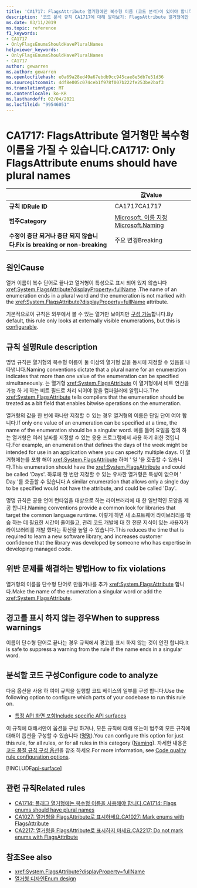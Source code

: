 ```yaml
---
title: 'CA1717: FlagsAttribute 열거형에만 복수형 이름 (코드 분석)이 있어야 합니다.'
description: '코드 분석 규칙 CA1717에 대해 알아보기: FlagsAttribute 열거형에만 복수형 이름을 사용할 수 있습니다.'
ms.date: 03/11/2019
ms.topic: reference
f1_keywords:
- CA1717
- OnlyFlagsEnumsShouldHavePluralNames
helpviewer_keywords:
- OnlyFlagsEnumsShouldHavePluralNames
- CA1717
author: gewarren
ms.author: gewarren
ms.openlocfilehash: e0a69a28ed49a67ebdb9cc945cae8e5db7e51d36
ms.sourcegitcommit: 4df8e005c074ceb1f978f007b222fe253be2baf3
ms.translationtype: MT
ms.contentlocale: ko-KR
ms.lasthandoff: 02/04/2021
ms.locfileid: "99546051"
---
```

# <a name="ca1717-only-flagsattribute-enums-should-have-plural-names"></a><span data-ttu-id="c1bd0-103">CA1717: FlagsAttribute 열거형만 복수형 이름을 가질 수 있습니다.</span><span class="sxs-lookup"><span data-stu-id="c1bd0-103">CA1717: Only FlagsAttribute enums should have plural names</span></span>

| | <span data-ttu-id="c1bd0-104">값</span><span class="sxs-lookup"><span data-stu-id="c1bd0-104">Value</span></span> |
|-|-|
| <span data-ttu-id="c1bd0-105">**규칙 ID**</span><span class="sxs-lookup"><span data-stu-id="c1bd0-105">**Rule ID**</span></span> |<span data-ttu-id="c1bd0-106">CA1717</span><span class="sxs-lookup"><span data-stu-id="c1bd0-106">CA1717</span></span>|
| <span data-ttu-id="c1bd0-107">**범주**</span><span class="sxs-lookup"><span data-stu-id="c1bd0-107">**Category**</span></span> |[<span data-ttu-id="c1bd0-108">Microsoft. 이름 지정</span><span class="sxs-lookup"><span data-stu-id="c1bd0-108">Microsoft.Naming</span></span>](naming-warnings.md)|
| <span data-ttu-id="c1bd0-109">**수정이 중단 되거나 중단 되지 않습니다.**</span><span class="sxs-lookup"><span data-stu-id="c1bd0-109">**Fix is breaking or non-breaking**</span></span> |<span data-ttu-id="c1bd0-110">주요 변경</span><span class="sxs-lookup"><span data-stu-id="c1bd0-110">Breaking</span></span>|

## <a name="cause"></a><span data-ttu-id="c1bd0-111">원인</span><span class="sxs-lookup"><span data-stu-id="c1bd0-111">Cause</span></span>

<span data-ttu-id="c1bd0-112">열거 이름이 복수 단어로 끝나고 열거형이 특성으로 표시 되어 있지 않습니다 <xref:System.FlagsAttribute?displayProperty=fullName> .</span><span class="sxs-lookup"><span data-stu-id="c1bd0-112">The name of an enumeration ends in a plural word and the enumeration is not marked with the <xref:System.FlagsAttribute?displayProperty=fullName> attribute.</span></span>

<span data-ttu-id="c1bd0-113">기본적으로이 규칙은 외부에서 볼 수 있는 열거만 보이지만 [구성 가능](#configure-code-to-analyze)합니다.</span><span class="sxs-lookup"><span data-stu-id="c1bd0-113">By default, this rule only looks at externally visible enumerations, but this is [configurable](#configure-code-to-analyze).</span></span>

## <a name="rule-description"></a><span data-ttu-id="c1bd0-114">규칙 설명</span><span class="sxs-lookup"><span data-stu-id="c1bd0-114">Rule description</span></span>

<span data-ttu-id="c1bd0-115">명명 규칙은 열거형의 복수형 이름이 둘 이상의 열거형 값을 동시에 지정할 수 있음을 나타냅니다.</span><span class="sxs-lookup"><span data-stu-id="c1bd0-115">Naming conventions dictate that a plural name for an enumeration indicates that more than one value of the enumeration can be specified simultaneously.</span></span> <span data-ttu-id="c1bd0-116">는 열거형 <xref:System.FlagsAttribute> 이 열거형에서 비트 연산을 가능 하 게 하는 비트 필드로 처리 되어야 함을 컴파일러에 알립니다.</span><span class="sxs-lookup"><span data-stu-id="c1bd0-116">The <xref:System.FlagsAttribute> tells compilers that the enumeration should be treated as a bit field that enables bitwise operations on the enumeration.</span></span>

<span data-ttu-id="c1bd0-117">열거형의 값을 한 번에 하나만 지정할 수 있는 경우 열거형의 이름은 단일 단어 여야 합니다.</span><span class="sxs-lookup"><span data-stu-id="c1bd0-117">If only one value of an enumeration can be specified at a time, the name of the enumeration should be a singular word.</span></span> <span data-ttu-id="c1bd0-118">예를 들어 요일을 정의 하는 열거형은 여러 날짜를 지정할 수 있는 응용 프로그램에서 사용 하기 위한 것입니다.</span><span class="sxs-lookup"><span data-stu-id="c1bd0-118">For example, an enumeration that defines the days of the week might be intended for use in an application where you can specify multiple days.</span></span> <span data-ttu-id="c1bd0-119">이 열거형에는를 포함 해야 <xref:System.FlagsAttribute> 하며 ' 일 '을 호출할 수 있습니다.</span><span class="sxs-lookup"><span data-stu-id="c1bd0-119">This enumeration should have the <xref:System.FlagsAttribute> and could be called 'Days'.</span></span> <span data-ttu-id="c1bd0-120">하루에 한 번만 지정할 수 있는 유사한 열거형은 특성이 없으며 ' Day '를 호출할 수 있습니다.</span><span class="sxs-lookup"><span data-stu-id="c1bd0-120">A similar enumeration that allows only a single day to be specified would not have the attribute, and could be called 'Day'.</span></span>

<span data-ttu-id="c1bd0-121">명명 규칙은 공용 언어 런타임을 대상으로 하는 라이브러리에 대 한 일반적인 모양을 제공 합니다.</span><span class="sxs-lookup"><span data-stu-id="c1bd0-121">Naming conventions provide a common look for libraries that target the common language runtime.</span></span> <span data-ttu-id="c1bd0-122">이렇게 하면 새 소프트웨어 라이브러리를 학습 하는 데 필요한 시간이 줄어들고, 관리 코드 개발에 대 한 전문 지식이 있는 사용자가 라이브러리를 개발 했다는 확신을 높일 수 있습니다.</span><span class="sxs-lookup"><span data-stu-id="c1bd0-122">This reduces the time that is required to learn a new software library, and increases customer confidence that the library was developed by someone who has expertise in developing managed code.</span></span>

## <a name="how-to-fix-violations"></a><span data-ttu-id="c1bd0-123">위반 문제를 해결하는 방법</span><span class="sxs-lookup"><span data-stu-id="c1bd0-123">How to fix violations</span></span>

<span data-ttu-id="c1bd0-124">열거형의 이름을 단수형 단어로 만들거나를 추가 <xref:System.FlagsAttribute> 합니다.</span><span class="sxs-lookup"><span data-stu-id="c1bd0-124">Make the name of the enumeration a singular word or add the <xref:System.FlagsAttribute>.</span></span>

## <a name="when-to-suppress-warnings"></a><span data-ttu-id="c1bd0-125">경고를 표시 하지 않는 경우</span><span class="sxs-lookup"><span data-stu-id="c1bd0-125">When to suppress warnings</span></span>

<span data-ttu-id="c1bd0-126">이름이 단수형 단어로 끝나는 경우 규칙에서 경고를 표시 하지 않는 것이 안전 합니다.</span><span class="sxs-lookup"><span data-stu-id="c1bd0-126">It is safe to suppress a warning from the rule if the name ends in a singular word.</span></span>

## <a name="configure-code-to-analyze"></a><span data-ttu-id="c1bd0-127">분석할 코드 구성</span><span class="sxs-lookup"><span data-stu-id="c1bd0-127">Configure code to analyze</span></span>

<span data-ttu-id="c1bd0-128">다음 옵션을 사용 하 여이 규칙을 실행할 코드 베이스의 일부를 구성 합니다.</span><span class="sxs-lookup"><span data-stu-id="c1bd0-128">Use the following option to configure which parts of your codebase to run this rule on.</span></span>

- [<span data-ttu-id="c1bd0-129">특정 API 화면 포함</span><span class="sxs-lookup"><span data-stu-id="c1bd0-129">Include specific API surfaces</span></span>](#include-specific-api-surfaces)

<span data-ttu-id="c1bd0-130">이 규칙에 대해서만이 옵션을 구성 하거나, 모든 규칙에 대해 또는이 범주의 모든 규칙에 대해이 옵션을 구성할 수 있습니다 ([명명](naming-warnings.md)).</span><span class="sxs-lookup"><span data-stu-id="c1bd0-130">You can configure this option for just this rule, for all rules, or for all rules in this category ([Naming](naming-warnings.md)).</span></span> <span data-ttu-id="c1bd0-131">자세한 내용은 [코드 품질 규칙 구성 옵션](../code-quality-rule-options.md)을 참조 하세요.</span><span class="sxs-lookup"><span data-stu-id="c1bd0-131">For more information, see [Code quality rule configuration options](../code-quality-rule-options.md).</span></span>

[!INCLUDE[api-surface](~/includes/code-analysis/api-surface.md)]

## <a name="related-rules"></a><span data-ttu-id="c1bd0-132">관련 규칙</span><span class="sxs-lookup"><span data-stu-id="c1bd0-132">Related rules</span></span>

- [<span data-ttu-id="c1bd0-133">CA1714: 플래그 열거형에는 복수형 이름을 사용해야 합니다.</span><span class="sxs-lookup"><span data-stu-id="c1bd0-133">CA1714: Flags enums should have plural names</span></span>](ca1714.md)
- [<span data-ttu-id="c1bd0-134">CA1027: 열거형을 FlagsAttribute로 표시하세요.</span><span class="sxs-lookup"><span data-stu-id="c1bd0-134">CA1027: Mark enums with FlagsAttribute</span></span>](ca1027.md)
- [<span data-ttu-id="c1bd0-135">CA2217: 열거형을 FlagsAttribute로 표시하지 마세요.</span><span class="sxs-lookup"><span data-stu-id="c1bd0-135">CA2217: Do not mark enums with FlagsAttribute</span></span>](ca2217.md)

## <a name="see-also"></a><span data-ttu-id="c1bd0-136">참조</span><span class="sxs-lookup"><span data-stu-id="c1bd0-136">See also</span></span>

- <xref:System.FlagsAttribute?displayProperty=fullName>
- [<span data-ttu-id="c1bd0-137">열거형 디자인</span><span class="sxs-lookup"><span data-stu-id="c1bd0-137">Enum design</span></span>](../../../standard/design-guidelines/enum.md)
